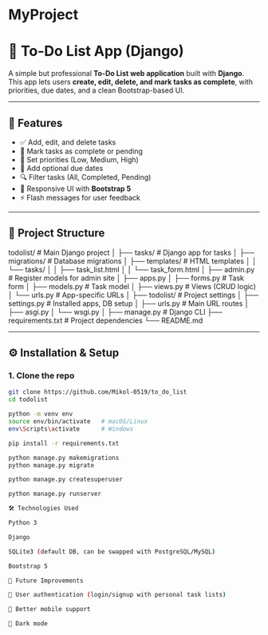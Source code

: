 # MyProject
# 📝 To-Do List App (Django)

A simple but professional **To-Do List web application** built with **Django**.  
This app lets users **create, edit, delete, and mark tasks as complete**, with priorities, due dates, and a clean Bootstrap-based UI.  

---

## 🚀 Features
- ✅ Add, edit, and delete tasks  
- 🔄 Mark tasks as complete or pending  
- 🎯 Set priorities (Low, Medium, High)  
- 📅 Add optional due dates  
- 🔍 Filter tasks (All, Completed, Pending)  
- 🎨 Responsive UI with **Bootstrap 5**  
- ⚡ Flash messages for user feedback  

---

## 📂 Project Structure
todolist/ # Main Django project
│
├── tasks/ # Django app for tasks
│ ├── migrations/ # Database migrations
│ ├── templates/ # HTML templates
│ │ └── tasks/
│ │ ├── task_list.html
│ │ └── task_form.html
│ ├── admin.py # Register models for admin site
│ ├── apps.py
│ ├── forms.py # Task form
│ ├── models.py # Task model
│ ├── views.py # Views (CRUD logic)
│ └── urls.py # App-specific URLs
│
├── todolist/ # Project settings
│ ├── settings.py # Installed apps, DB setup
│ ├── urls.py # Main URL routes
│ ├── asgi.py
│ └── wsgi.py
│
├── manage.py # Django CLI
├── requirements.txt # Project dependencies
└── README.md


---

## ⚙️ Installation & Setup

### 1. Clone the repo
```bash
git clone https://github.com/Mikol-0519/to_do_list
cd todolist

python -m venv env
source env/bin/activate   # macOS/Linux
env\Scripts\activate      # Windows

pip install -r requirements.txt

python manage.py makemigrations
python manage.py migrate

python manage.py createsuperuser

python manage.py runserver

🛠️ Technologies Used

Python 3

Django

SQLite3 (default DB, can be swapped with PostgreSQL/MySQL)

Bootstrap 5

📌 Future Improvements

🔑 User authentication (login/signup with personal task lists)

📱 Better mobile support

🌙 Dark mode